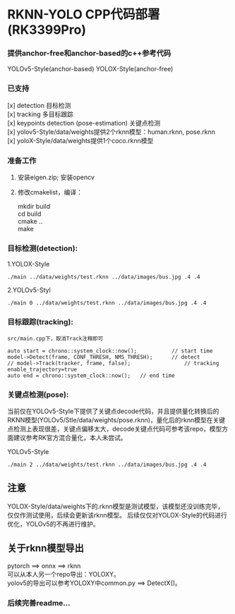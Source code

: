 #  RKNN-YOLO CPP代码部署 (RK3399Pro)

### 提供anchor-free和anchor-based的c++参考代码
YOLOv5-Style(anchor-based)
YOLOX-Style(anchor-free)

### 已支持
[x] detection 目标检测\
[x] tracking 多目标跟踪\
[x] keypoints detection (pose-estimation) 关键点检测\
[x] yolov5-Style/data/weights提供2个rknn模型：human.rknn, pose.rknn\
[x] yoloX-Style/data/weights提供1个coco.rknn模型



### 准备工作
1. 安装eigen.zip; 安装opencv
2. 修改cmakelist，编译：

	mkdir build\
	cd build\
	cmake ..\
	make


### 目标检测(detection):

1.YOLOX-Style

	./main ../data/weights/test.rknn ../data/images/bus.jpg .4 .4


2.YOLOv5-Styl

	./main 0 ../data/weights/test.rknn ../data/images/bus.jpg .4 .4
	

### 目标跟踪(tracking): 
	src/main.cpp下，取消Track注释即可

	auto start = chrono::system_clock::now();  			// start time
	model->Detect(frame, CONF_THRESH, NMS_THRESH);		// detect
	// model->Track(tracker, frame, false);					// tracking	enable_trajectory=true
	auto end = chrono::system_clock::now();   // end time



### 关键点检测(pose):

当前仅在YOLOv5-Style下提供了关键点decode代码，并且提供量化转换后的RKNN模型(YOLOv5/Stle/data/weights/pose.rknn)，量化后的rknn模型在关键点检测上表现很差，关键点偏移太大，decode关键点代码可参考该repo，模型方面建议参考RK官方混合量化，本人未尝试。

YOLOv5-Style 
	
	./main 2 ../data/weights/test.rknn ../data/images/bus.jpg .4 .4



## 注意
YOLOX-Style/data/weights下的.rknn模型是测试模型，该模型还没训练完毕，仅仅作测试使用，后续会更新该rknn模型。
后续仅仅对YOLOX-Style的代码进行优化，YOLOv5的不再进行维护。

## 关于rknn模型导出
pytorch ==> onnx ==> rknn\
可以从本人另一个repo导出：YOLOXY。\
yolov5的导出可以参考YOLOXY中common.py ==> DetectX()。



### 后续完善readme...

